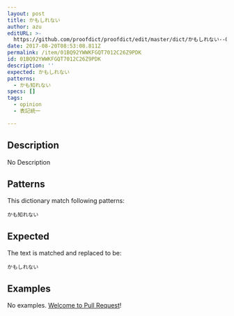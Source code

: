 ```yaml
---
layout: post
title: かもしれない
author: azu
editURL: >-
  https://github.com/proofdict/proofdict/edit/master/dict/かもしれない--01BQ92YWWKFGQT7012C26Z9PDK.yml
date: 2017-08-20T08:53:08.811Z
permalink: /item/01BQ92YWWKFGQT7012C26Z9PDK
id: 01BQ92YWWKFGQT7012C26Z9PDK
description: ''
expected: かもしれない
patterns:
  - かも知れない
specs: []
tags:
  - opinion
  - 表記統一

---
```


## Description

No Description 

## Patterns

This dictionary match following patterns:

    かも知れない

## Expected

The text is matched and replaced to be:

    かもしれない

## Examples

No examples. [Welcome to Pull Request](https://github.com/proofdict/proofdict/edit/master/dict/かもしれない--01BQ92YWWKFGQT7012C26Z9PDK.yml)!
